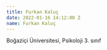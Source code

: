 ```yaml
---
title: Furkan Kaluç
date: 2022-01-16 14:12:00 Z
name: Furkan Kaluç
---
```


Boğaziçi Üniversitesi, Psikoloji 3. sınıf